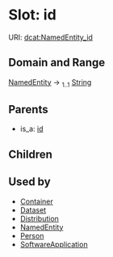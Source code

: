 
# Slot: id




URI: [dcat:NamedEntity_id](http://www.w3.org/ns/dcat#NamedEntity_id)


## Domain and Range

[NamedEntity](NamedEntity.md) &#8594;  <sub>1..1</sub> [String](types/String.md)

## Parents

 *  is_a: [id](id.md)

## Children


## Used by

 * [Container](Container.md)
 * [Dataset](Dataset.md)
 * [Distribution](Distribution.md)
 * [NamedEntity](NamedEntity.md)
 * [Person](Person.md)
 * [SoftwareApplication](SoftwareApplication.md)
